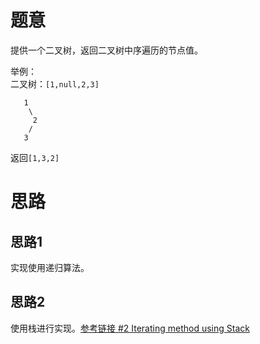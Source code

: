 # 题意

提供一个二叉树，返回二叉树中序遍历的节点值。

举例：   
二叉树：`[1,null,2,3]`
```
   1
    \
     2
    /
   3
```
返回`[1,3,2]`


# 思路

## 思路1

实现使用递归算法。

## 思路2

使用栈进行实现。[参考链接 #2 Iterating method using Stack](https://leetcode.com/problems/binary-tree-inorder-traversal/solution/#approach-2-iterating-method-using-stack-accepted)